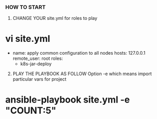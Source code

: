 ### HOW TO START
1. CHANGE YOUR site.yml for roles to play
# vi site.yml
- name: apply common configuration to all nodes
  hosts: 127.0.0.1
  remote_user: root
  roles:
    - k8s-jar-deploy

2. PLAY THE PLAYBOOK AS FOLLOW
   Option -e which means import particular vars for project

# ansible-playbook site.yml -e "COUNT:5"
